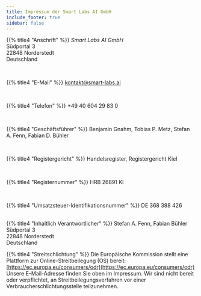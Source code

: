```yaml
---
title: Impressum der Smart Labs AI GmbH
include_footer: true
sidebar: false
---
```


{{% title4 "Anschrift" %}}
*Smart Labs AI GmbH*
<br>
Südportal 3
<br>
22848 Norderstedt
<br>
Deutschland

<br>

{{% title4 "E-Mail" %}}
kontakt@smart-labs.ai

<br>

{{% title4 "Telefon" %}}
+49 40 604 29 83 0

<br>

{{% title4 "Geschäftsführer" %}}
Benjamin Gnahm, Tobias P. Metz, Stefan A. Fenn, Fabian D. Bühler

<br>

{{% title4 "Registergericht" %}}
Handelsregister, Registergericht Kiel

<br>

{{% title4 "Registernummer" %}}
HRB 26891 KI

<br>

{{% title4 "Umsatzsteuer-Identifikationsnummer" %}}
DE 368 388 426


<br>
{{% title4 "Inhaltlich Verantwortlicher" %}}
Stefan A. Fenn, Fabian Bühler
<br>
Südportal 3
<br>
22848 Norderstedt
<br>
Deutschland

<br>

{{% title4 "Streitschlichtung" %}}
Die Europäische Kommission stellt eine Plattform zur Online-Streitbeilegung (OS) bereit: [https://ec.europa.eu/consumers/odr](https://ec.europa.eu/consumers/odr)
Unsere E-Mail-Adresse finden Sie oben im Impressum. Wir sind nicht bereit oder verpflichtet, an Streitbeilegungsverfahren vor einer Verbraucherschlichtungsstelle teilzunehmen.
